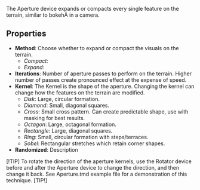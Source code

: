 The Aperture device expands or compacts every single feature on the terrain, similar to bokehÂ in a camera.

## Properties

- **Method**: Choose whether to expand or compact the visuals on the terrain.
    - *Compact:*
    - *Expand:*
- **Iterations**: Number of aperture passes to perform on the terrain. Higher number of passes create pronounced effect at the expense of speed.
- **Kernel**: The Kernel is the shape of the aperture. Changing the kernel can change how the features on the terrain are modified.
    - *Disk*: Large, circular formation.
    - *Diamond*: Small, diagonal squares.
    - *Cross*: Small cross pattern. Can create predictable shape, use with masking for best results.
    - *Octagon*: Large, octagonal formation.
    - *Rectangle*: Large, diagonal squares.
    - *Ring*: Small, circular formation with steps/terraces.
    - *Sobel*: Rectangular stretches which retain corner shapes.
- **Randomized**: Description

[!TIP]
To rotate the direction of the aperture kernels, use the Rotator device before and after the Aperture device to change the direction, and then change it back. See Aperture.tmd example file for a demonstration of this technique.
[TIP!]

